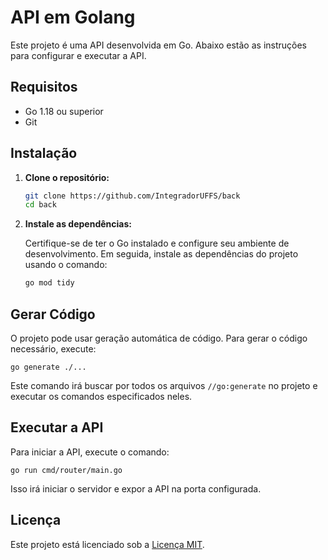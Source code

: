 # API em Golang

Este projeto é uma API desenvolvida em Go. Abaixo estão as instruções para configurar e executar a API.

## Requisitos

- Go 1.18 ou superior
- Git

## Instalação

1. **Clone o repositório:**

    ```bash
    git clone https://github.com/IntegradorUFFS/back
    cd back
    ```

2. **Instale as dependências:**

    Certifique-se de ter o Go instalado e configure seu ambiente de desenvolvimento. Em seguida, instale as dependências do projeto usando o comando:

    ```bash
    go mod tidy
    ```

## Gerar Código

O projeto pode usar geração automática de código. Para gerar o código necessário, execute:


    go generate ./...


Este comando irá buscar por todos os arquivos `//go:generate` no projeto e executar os comandos especificados neles.

## Executar a API

Para iniciar a API, execute o comando:

 
    go run cmd/router/main.go
   

Isso irá iniciar o servidor e expor a API na porta configurada.

## Licença

Este projeto está licenciado sob a [Licença MIT](LICENSE).
